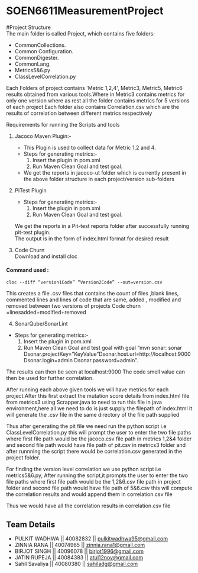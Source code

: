 # SOEN6611MeasurementProject

#Project Structure  
The main folder is called Project, which contains five folders:    
* CommonCollections.    
* Common Configuration.  
* CommonDigester. 
* CommonLang.  
* Metrics5&6.py
* ClassLevelCorrelation.py 

   
Each Folders of project contains 'Metric 1,2,4', Metric3, Metric5, Metric6 results obtained from various tools.Where in Metric3  contains metrics for only one version where as rest all the folder contains metrics for 5 versions of each project 
Each folder also contains Correlation.csv which are the results of correlation between different metrics respectively
    
    
Requirements for running the Scripts and tools 

1. Jacoco Maven Plugin:-  
   * This Plugin is used to collect data for Metric 1,2 and 4.
   * Steps for generating metrics:-  
      1. Insert the plugin in pom.xml
      2. Run Maven Clean Goal and test goal.
   * We get the reports in jacoco-ut folder which is currently present in the above folder structure in each project/version sub-folders

2. PiTest Plugin
    * Steps for generating metrics:-  
      1. Insert the plugin in pom.xml
      2. Run Maven Clean Goal and test goal.
  
    We get the reports in a Pit-test reports folder after successfully running pit-test plugin.  
    The output is in the form of index.html format for desired result 

3. Code Churn  
  Download and install cloc  
  
  #### Command used :  
    cloc --diff “version1Code” “Version2Code” --out=version.csv  
    
  This creates a file .csv files that contains the count of files ,blank lines, commented lines and lines of code that are same, added , modified and removed between two versions of projects
  Code churn =linesadded+modified+removed


4. SonarQube/SonarLint
 * Steps for generating metrics:-  
      1. Insert the plugin in pom.xml
      2. Run Maven Clean Goal and test goal with goal  “mvn sonar: sonar Dsonar.projectKey=”KeyValue”Dsonar.host.url=http://localhost:9000 Dsonar.login=admin Dsonar.password=admin”.
  
  The results can then be seen at localhost:9000
  The code smell value can then be used for further correlation.


After running each above given tools we will have metrics for each project.After this first extract the mutation score details from index.html file from metrics3 using Scrapper.java to need to run this file in java environment,here all we need to do is just supply the filepath of index.html it will generate the .csv file in the same directory of the file path supplied

Thus after generating the pit file we need run the python script i.e ClassLevelCorrelation.py this will prompt the user to enter the two file paths where first file path would be the jacoco.csv file path in metrics 1,2&4 folder and second file path would have file path of pit.csv in metrics3 folder and after runnning the script there would be correlation.csv generated in the project folder.

For finding the version level correlation we use python script i.e metrics5&6.py, After running the script,it prompts the user to enter the two file paths where first file path would be the 1,2&6.csv file path in project folder and second file path would have file path of 5&6.csv  this will compute the correlation results and would append them in correlation.csv file

Thus we would have all the correlation results in correlation.csv file


## Team Details  

  - PULKIT WADHWA       || 40082832 || pulkitwadhwa95@gmail.com
  - ZINNIA RANA         || 40074965 || zinnia.rana1@gmail.com
  - BIRJOT SINGH        || 40096078 || birjot1996@gmail.com
  - JATIN RUPEJA        || 40084383 || atul12nov@gmail.com
  - Sahil Savaliya      || 40080380 || sahiladg@gmail.com

